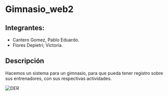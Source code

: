 # Gimnasio_web2

## Integrantes:

* Cantero Gomez, Pablo Eduardo.
* Flores Depietri; Victoria.

## Descripción

Hacemos un sistema para un gimnasio, para que pueda tener registro sobre sus entrenadores, con sus respectivas actividades.

![DER](URL-de-la-imagen)
